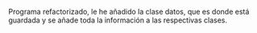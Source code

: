 Programa refactorizado, le he añadido la clase datos, que es donde está guardada y se añade toda la información a las respectivas clases.
